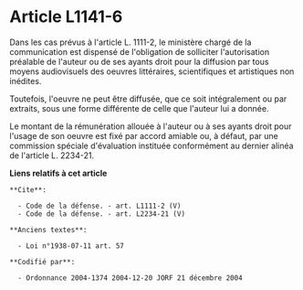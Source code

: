 # Article L1141-6

Dans les cas prévus à l'article L. 1111-2, le ministère chargé de la communication est dispensé de l'obligation de solliciter
l'autorisation préalable de l'auteur ou de ses ayants droit pour la diffusion par tous moyens audiovisuels des oeuvres
littéraires, scientifiques et artistiques non inédites.

Toutefois, l'oeuvre ne peut être diffusée, que ce soit intégralement ou par extraits, sous une forme différente de celle que
l'auteur lui a donnée.

Le montant de la rémunération allouée à l'auteur ou à ses ayants droit pour l'usage de son oeuvre est fixé par accord amiable
ou, à défaut, par une commission spéciale d'évaluation instituée conformément au dernier alinéa de l'article L. 2234-21.

**Liens relatifs à cet article**

	**Cite**:

	  - Code de la défense. - art. L1111-2 (V)
	  - Code de la défense. - art. L2234-21 (V)

	**Anciens textes**:

	  - Loi n°1938-07-11 art. 57

	**Codifié par**:

	  - Ordonnance 2004-1374 2004-12-20 JORF 21 décembre 2004
